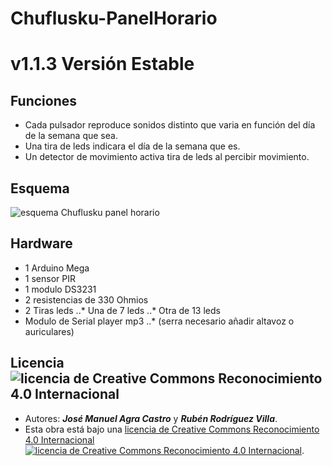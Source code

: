 # Chuflusku-PanelHorario
# v1.1.3  Versión Estable
## Funciones
 * Cada pulsador reproduce sonidos distinto que varia en función del día de la semana que sea.
 *  Una tira de leds indicara el día de la semana que es.
 *  Un detector de movimiento activa tira de leds al percibir movimiento.
## Esquema
![esquema Chuflusku panel horario](https://github.com/RodriguezVilla/Chuflusku-PanelHorario/blob/master/Esquematico_PanelHorario_v1-X-X_esquem%C3%A1tico.png)
## Hardware
 * 1 Arduino Mega
 * 1 sensor  PIR
 * 1 modulo DS3231
 * 2 resistencias de 330 Ohmios
 * 2 Tiras leds
 ..* Una de 7 leds
 ..* Otra de 13 leds
 * Modulo de Serial player mp3
 ..* (serra necesario añadir altavoz o auriculares)
## Licencia ![licencia de Creative Commons Reconocimiento 4.0 Internacional](https://licensebuttons.net/l/by-nc-sa/4.0/88x31.png)

 * Autores: ***José Manuel Agra Castro*** y ***Rubén Rodríguez Villa***.
 * Esta obra está bajo una <a rel="license" href="http://creativecommons.org/licenses/by/4.0/">licencia de Creative Commons Reconocimiento 4.0 Internacional ![licencia de Creative Commons Reconocimiento 4.0 Internacional](https://licensebuttons.net/l/by-nc-sa/4.0/88x31.png)</a>.
